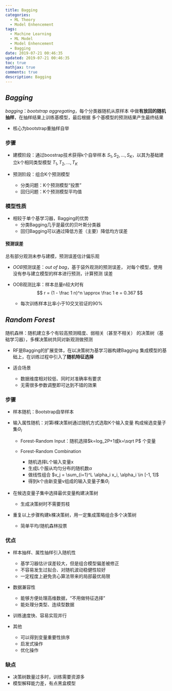 ```yaml
---
title: Bagging
categories:
  - ML Theory
  - Model Enhencement
tags:
  - Machine Learning
  - ML Model
  - Model Enhencement
  - Bagging
date: 2019-07-21 00:46:35
updated: 2019-07-21 00:46:35
toc: true
mathjax: true
comments: true
description: Bagging
---
```


##	*Bagging*

*bagging*：*bootstrap aggregating*，每个分类器随机从原样本
中做**有放回的随机抽样**，在抽样结果上训练基模型，最后根据
多个基模型的预测结果产生最终结果

-	核心为bootstrap重抽样自举

###	步骤

-	建模阶段：通过boostrap技术获得k个自举样本
	$S_1, S_2,..., S_K$，以其为基础建立k个相同类型模型
	$T_1, T_2,..., T_K$

-	预测阶段：组合K个预测模型
	-	分类问题：K个预测模型“投票”
	-	回归问题：K个预测模型平均值

###	模型性质

-	相较于单个基学习器，Bagging的优势
	-	分类Bagging几乎是最优的贝叶斯分类器
	-	回归Bagging可以通过降低方差（主要）降低均方误差

####	预测误差

总有部分观测未参与建模，预测误差估计偏乐观

-	*OOB*预测误差：*out of bag*，基于袋外观测的预测误差，
	对每个模型，使用没有参与建立模型的样本进行预测，计算预测
	误差

-	OOB观测比率：样本总量n较大时有
	$$
	r = (1 - \frac 1 n)^n \approx \frac 1 e = 0.367
	$$

	-	每次训练样本比率小于10交叉验证的90%

##	*Random Forest*

随机森林：随机建立多个有较高预测精度、弱相关（甚至不相关）
的决策树（基础学习器），多棵决策树共同对新观测做预测

-	RF是Bagging的扩展变体，在以决策树为基学习器构建Bagging
	集成模型的基础上，在训练过程中引入了**随机特征选择**

-	适合场景
	-	数据维度相对较低、同时对准确率有要求
	-	无需很多参数调整即可达到不错的效果

###	步骤

-	样本随机：Bootstrap自举样本

-	输入属性随机：对第i棵决策树通过随机方式选取K个输入变量
	构成候选变量子集$\Theta_I$

	-	Forest-Random Input：随机选择$k=log_2P+1或k=\sqrt P$
		个变量

	-	Forest-Random Combination
		-	随机选择L个输入变量x
		-	生成L个服从均匀分布的随机数$\alpha$
		-	做线性组合
			$v_j = \sum_{i=1}^L \alpha_i x_i, \alpha_i \in [-1, 1]$
		-	得到k个由新变量v组成的输入变量子集$\Theta_i$

-	在候选变量子集中选择最优变量构建决策树
	-	生成决策树时不需要剪枝

-	重复以上步骤构建k棵决策树，用一定集成策略组合多个决策树
	-	简单平均/随机森林投票

###	优点

-	样本抽样、属性抽样引入随机性
	-	基学习器估计误差较大，但是组合模型偏差被修正
	-	不容易发生过拟合、对随机波动稳健性较好
	-	一定程度上避免贪心算法带来的局部最优局限

-	数据兼容性
	-	能够方便处理高维数据，“不用做特征选择”
	-	能处理分类型、连续型数据

-	训练速度快、容易实现并行

-	其他
	-	可以得到变量重要性排序
	-	启发式操作
	-	优化操作

###	缺点

-	决策树数量过多时，训练需要资源多
-	模型解释能力差，有点黑盒模型




